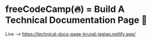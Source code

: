 # freeCodeCamp(🔥) = Build A Technical Documentation Page 📑

Live --> https://technical-docs-page-krunal-jagtap.netlify.app/